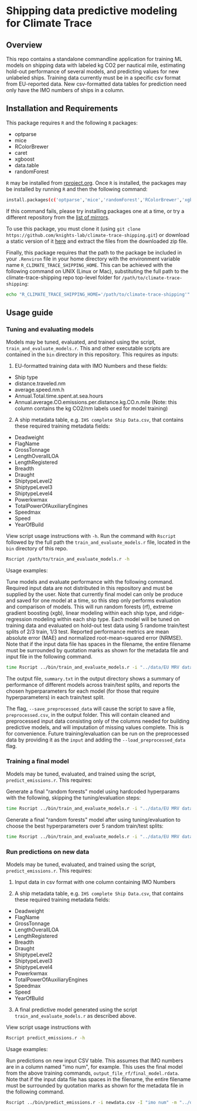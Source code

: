 # Shipping data predictive modeling for Climate Trace

## Overview

This repo contains a standalone commandline application for training ML models on shipping data with labeled kg CO2 per nautical mile, estimating hold-out performance of several models, and predicting values for new unlabeled ships. Training data currently must be in a specific csv format from EU-reported data. New csv-formatted data tables for prediction need only have the IMO numbers of ships in a column.

## Installation and Requirements
This package requires `R` and the following `R` packages:
 - optparse
 - mice
 - RColorBrewer
 - caret
 - xgboost
 - data.table
 - randomForest

`R`  may be installed from [rproject.org](https://www.r-project.org/). Once `R` is installed, the packages may be installed by running `R` and then the following command:
```bash
install.packages(c('optparse','mice','randomForest','RColorBrewer','xgboost','data.table'),repo='http://cran.wustl.edu',dep=TRUE)
```

If this command fails, please try installing packages one at a time, or try a different repository from the [list of mirrors](https://cran.r-project.org/mirrors.html).

To use this package, you must clone it (using `git clone https://github.com/knights-lab/climate-trace-shipping.git`) or download a static version of it [here](https://github.com/knights-lab/climate-trace-shipping/archive/refs/heads/main.zip) and extract the files from the downloaded zip file.

Finally, this package requires that the path to the package be included in your `.Renviron` file in your home directory with the environment variable name `R_CLIMATE_TRACE_SHIPPING_HOME`. This can be achieved with the following command on UNIX (Linux or Mac), substituting the full path to the climate-trace-shipping repo top-level folder for `/path/to/climate-trace-shipping`:
```bash
echo "R_CLIMATE_TRACE_SHIPPING_HOME='/path/to/climate-trace-shipping'" >> ~/.Renviron
```

## Usage guide

### Tuning and evaluating models
Models may be tuned, evaluated, and trained using the script, `train_and_evaluate_models.r`. This and other executable scripts are contained in the `bin` directory in this repository. This requires as inputs:

1. EU-formatted training data with IMO Numbers and these fields:
 - Ship type
 - distance.traveled.nm
 - average.speed.nm.h
 - Annual.Total.time.spent.at.sea.hours
 - Annual.average.CO.emissions.per.distance.kg.CO.n.mile (Note: this column contains the kg CO2/nm labels used for model training)

2. A ship metadata table, e.g. `IHS complete Ship Data.csv`, that contains these required training metadata fields:
 - Deadweight
 - FlagName
 - GrossTonnage
 - LengthOverallLOA
 - LengthRegistered
 - Breadth
 - Draught
 - ShiptypeLevel2
 - ShiptypeLevel3
 - ShiptypeLevel4
 - Powerkwmax
 - TotalPowerOfAuxiliaryEngines
 - Speedmax
 - Speed
 - YearOfBuild

View script usage instructions with `-h`. Run the command with `Rscript` followed by the full path the `train_and_evaluate_models.r` file, located in the `bin` directory of this repo.
```bash
Rscript /path/to/train_and_evaluate_models.r -h
```

Usage examples:

Tune models and evaluate performance with the following command. Required input data are not distributed in this repository and must be supplied by the user. Note that currently final model can only be produce and saved for one model at a time, so this step only performs evaluation and comparison of models. This will run random forests (rf), extreme gradient boosting (xgb), linear modeling within each ship type, and ridge-regression modeling within each ship type. Each model will be tuned on training data and evaluated on hold-out test data using 5 randome train/test splits of 2/3 train, 1/3 test. Reported performance metrics are mean absolute error (MAE) and normalized root-mean-squared error (NRMSE).  Note that if the input data file has spaces in the filename, the entire filename must be surrounded by quotation marks as shown for the metadata file and input file in the following command.

```bash
time Rscript ../bin/train_and_evaluate_models.r -i "../data/EU MRV data 18-19-20.csv" -m "../data/IHS complete Ship Data.csv" -o output_model_eval --models "rf,xgb,linear,ridge" -v --save_preprocessed_data --skip_final_model --repeats 5
```

The output file, `summary.txt` in the output directory shows a summary of performance of different models across train/test splits, and reports the chosen hyperparameters for each model (for those that require hyperparameters) in each train/test split.

The flag, `--save_preprocessed_data` will cause the script to save a file, `preprocessed.csv`, in the output folder. This will contain cleaned and preprocessed input data consisting only of the columns needed for building predictive models, and will imputation of missing values complete. This is for convenience. Future training/evaluation can be run on the preprocessed data by providing it as the `input` and adding the `--load_preprocessed_data` flag.

### Training a final model
Models may be tuned, evaluated, and trained using the script, `predict_emissions.r`. This requires:

Generate a final "random forests" model using hardcoded hyperparams with the following, skipping the tuning/evaluation steps:
```bash
time Rscript ../bin/train_and_evaluate_models.r -i "../data/EU MRV data 18-19-20.csv" -m "../data/IHS complete Ship Data.csv" -o output_final_rf --models "rf" -v --skip_eval
```

Generate a final "random forests" model after using tuning/evaluation to choose the best hyperparameters over 5 random train/test splits:
```bash
time Rscript ../bin/train_and_evaluate_models.r -i "../data/EU MRV data 18-19-20.csv" -m "../data/IHS complete Ship Data.csv" -o output_final_rf --models "rf" -v --repeats 5
```

### Run predictions on new data
Models may be tuned, evaluated, and trained using the script, `predict_emissions.r`. This requires:

1. Input data in csv format with one column containing IMO Numbers

2. A ship metadata table, e.g. `IHS complete Ship Data.csv`, that contains these required training metadata fields:
 - Deadweight
 - FlagName
 - GrossTonnage
 - LengthOverallLOA
 - LengthRegistered
 - Breadth
 - Draught
 - ShiptypeLevel2
 - ShiptypeLevel3
 - ShiptypeLevel4
 - Powerkwmax
 - TotalPowerOfAuxiliaryEngines
 - Speedmax
 - Speed
 - YearOfBuild

3. A final predictive model generated using the script `train_and_evaluate_models.r` as described above.

View script usage instructions with
```bash
Rscript predict_emissions.r -h
```

Usage examples:

Run predictions on new input CSV table. This assumes that IMO numbers are in a column named "imo num", for example. This uses the final model from the above training commands, `output_file_rf/final_model.rdata`. Note that if the input data file has spaces in the filename, the entire filename must be surrounded by quotation marks as shown for the metadata file in the following command.

```bash
Rscript ../bin/predict_emissions.r -i newdata.csv -I "imo num" -m "../data/IHS complete Ship Data.csv" -o newdata_predicted.csv --model_file output_final_rf/final_model.rdata -v
```

